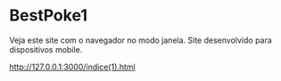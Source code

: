 # BestPoke1
Veja este site com o navegador no modo janela. Site desenvolvido para dispositivos mobile.

http://127.0.0.1:3000/índice(1).html
